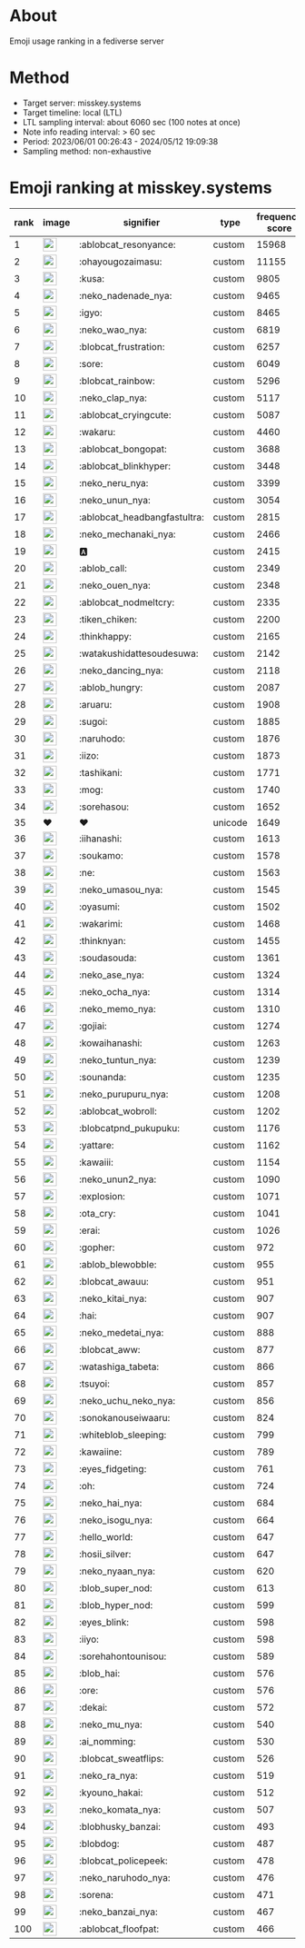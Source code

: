# About
Emoji usage ranking in a fediverse server

# Method
- Target server: misskey.systems
- Target timeline: local (LTL)
- LTL sampling interval: about 6060 sec (100 notes at once)
- Note info reading interval: > 60 sec
- Period: 2023/06/01 00:26:43 - 2024/05/12 19:09:38 
- Sampling method: non-exhaustive

# Emoji ranking at misskey.systems

|rank|image|signifier|type|frequency score|
|----|----|----|----|----|
|1|<img height="24" src="https://misskey.systems/emoji/ablobcat_resonyance.webp">|:ablobcat_resonyance:|custom|15968|
|2|<img height="24" src="https://misskey.systems/emoji/ohayougozaimasu.webp">|:ohayougozaimasu:|custom|11155|
|3|<img height="24" src="https://misskey.systems/emoji/kusa.webp">|:kusa:|custom|9805|
|4|<img height="24" src="https://misskey.systems/emoji/neko_nadenade_nya.webp">|:neko_nadenade_nya:|custom|9465|
|5|<img height="24" src="https://misskey.systems/emoji/igyo.webp">|:igyo:|custom|8465|
|6|<img height="24" src="https://misskey.systems/emoji/neko_wao_nya.webp">|:neko_wao_nya:|custom|6819|
|7|<img height="24" src="https://misskey.systems/emoji/blobcat_frustration.webp">|:blobcat_frustration:|custom|6257|
|8|<img height="24" src="https://misskey.systems/emoji/sore.webp">|:sore:|custom|6049|
|9|<img height="24" src="https://misskey.systems/emoji/blobcat_rainbow.webp">|:blobcat_rainbow:|custom|5296|
|10|<img height="24" src="https://misskey.systems/emoji/neko_clap_nya.webp">|:neko_clap_nya:|custom|5117|
|11|<img height="24" src="https://misskey.systems/emoji/ablobcat_cryingcute.webp">|:ablobcat_cryingcute:|custom|5087|
|12|<img height="24" src="https://misskey.systems/emoji/wakaru.webp">|:wakaru:|custom|4460|
|13|<img height="24" src="https://misskey.systems/emoji/ablobcat_bongopat.webp">|:ablobcat_bongopat:|custom|3688|
|14|<img height="24" src="https://misskey.systems/emoji/ablobcat_blinkhyper.webp">|:ablobcat_blinkhyper:|custom|3448|
|15|<img height="24" src="https://misskey.systems/emoji/neko_neru_nya.webp">|:neko_neru_nya:|custom|3399|
|16|<img height="24" src="https://misskey.systems/emoji/neko_unun_nya.webp">|:neko_unun_nya:|custom|3054|
|17|<img height="24" src="https://misskey.systems/emoji/ablobcat_headbangfastultra.webp">|:ablobcat_headbangfastultra:|custom|2815|
|18|<img height="24" src="https://misskey.systems/emoji/neko_mechanaki_nya.webp">|:neko_mechanaki_nya:|custom|2466|
|19|<img height="24" src="https://misskey.systems/emoji/a.webp">|:a:|custom|2415|
|20|<img height="24" src="https://misskey.systems/emoji/ablob_call.webp">|:ablob_call:|custom|2349|
|21|<img height="24" src="https://misskey.systems/emoji/neko_ouen_nya.webp">|:neko_ouen_nya:|custom|2348|
|22|<img height="24" src="https://misskey.systems/emoji/ablobcat_nodmeltcry.webp">|:ablobcat_nodmeltcry:|custom|2335|
|23|<img height="24" src="https://misskey.systems/emoji/tiken_chiken.webp">|:tiken_chiken:|custom|2200|
|24|<img height="24" src="https://misskey.systems/emoji/thinkhappy.webp">|:thinkhappy:|custom|2165|
|25|<img height="24" src="https://misskey.systems/emoji/watakushidattesoudesuwa.webp">|:watakushidattesoudesuwa:|custom|2142|
|26|<img height="24" src="https://misskey.systems/emoji/neko_dancing_nya.webp">|:neko_dancing_nya:|custom|2118|
|27|<img height="24" src="https://misskey.systems/emoji/ablob_hungry.webp">|:ablob_hungry:|custom|2087|
|28|<img height="24" src="https://misskey.systems/emoji/aruaru.webp">|:aruaru:|custom|1908|
|29|<img height="24" src="https://misskey.systems/emoji/sugoi.webp">|:sugoi:|custom|1885|
|30|<img height="24" src="https://misskey.systems/emoji/naruhodo.webp">|:naruhodo:|custom|1876|
|31|<img height="24" src="https://misskey.systems/emoji/iizo.webp">|:iizo:|custom|1873|
|32|<img height="24" src="https://misskey.systems/emoji/tashikani.webp">|:tashikani:|custom|1771|
|33|<img height="24" src="https://misskey.systems/emoji/mog.webp">|:mog:|custom|1740|
|34|<img height="24" src="https://misskey.systems/emoji/sorehasou.webp">|:sorehasou:|custom|1652|
|35|❤|❤|unicode|1649|
|36|<img height="24" src="https://misskey.systems/emoji/iihanashi.webp">|:iihanashi:|custom|1613|
|37|<img height="24" src="https://misskey.systems/emoji/soukamo.webp">|:soukamo:|custom|1578|
|38|<img height="24" src="https://misskey.systems/emoji/ne.webp">|:ne:|custom|1563|
|39|<img height="24" src="https://misskey.systems/emoji/neko_umasou_nya.webp">|:neko_umasou_nya:|custom|1545|
|40|<img height="24" src="https://misskey.systems/emoji/oyasumi.webp">|:oyasumi:|custom|1502|
|41|<img height="24" src="https://misskey.systems/emoji/wakarimi.webp">|:wakarimi:|custom|1468|
|42|<img height="24" src="https://misskey.systems/emoji/thinknyan.webp">|:thinknyan:|custom|1455|
|43|<img height="24" src="https://misskey.systems/emoji/soudasouda.webp">|:soudasouda:|custom|1361|
|44|<img height="24" src="https://misskey.systems/emoji/neko_ase_nya.webp">|:neko_ase_nya:|custom|1324|
|45|<img height="24" src="https://misskey.systems/emoji/neko_ocha_nya.webp">|:neko_ocha_nya:|custom|1314|
|46|<img height="24" src="https://misskey.systems/emoji/neko_memo_nya.webp">|:neko_memo_nya:|custom|1310|
|47|<img height="24" src="https://misskey.systems/emoji/gojiai.webp">|:gojiai:|custom|1274|
|48|<img height="24" src="https://misskey.systems/emoji/kowaihanashi.webp">|:kowaihanashi:|custom|1263|
|49|<img height="24" src="https://misskey.systems/emoji/neko_tuntun_nya.webp">|:neko_tuntun_nya:|custom|1239|
|50|<img height="24" src="https://misskey.systems/emoji/sounanda.webp">|:sounanda:|custom|1235|
|51|<img height="24" src="https://misskey.systems/emoji/neko_purupuru_nya.webp">|:neko_purupuru_nya:|custom|1208|
|52|<img height="24" src="https://misskey.systems/emoji/ablobcat_wobroll.webp">|:ablobcat_wobroll:|custom|1202|
|53|<img height="24" src="https://misskey.systems/emoji/blobcatpnd_pukupuku.webp">|:blobcatpnd_pukupuku:|custom|1176|
|54|<img height="24" src="https://misskey.systems/emoji/yattare.webp">|:yattare:|custom|1162|
|55|<img height="24" src="https://misskey.systems/emoji/kawaiii.webp">|:kawaiii:|custom|1154|
|56|<img height="24" src="https://misskey.systems/emoji/neko_unun2_nya.webp">|:neko_unun2_nya:|custom|1090|
|57|<img height="24" src="https://misskey.systems/emoji/explosion.webp">|:explosion:|custom|1071|
|58|<img height="24" src="https://misskey.systems/emoji/ota_cry.webp">|:ota_cry:|custom|1041|
|59|<img height="24" src="https://misskey.systems/emoji/erai.webp">|:erai:|custom|1026|
|60|<img height="24" src="https://misskey.systems/emoji/gopher.webp">|:gopher:|custom|972|
|61|<img height="24" src="https://misskey.systems/emoji/ablob_blewobble.webp">|:ablob_blewobble:|custom|955|
|62|<img height="24" src="https://misskey.systems/emoji/blobcat_awauu.webp">|:blobcat_awauu:|custom|951|
|63|<img height="24" src="https://misskey.systems/emoji/neko_kitai_nya.webp">|:neko_kitai_nya:|custom|907|
|64|<img height="24" src="https://misskey.systems/emoji/hai.webp">|:hai:|custom|907|
|65|<img height="24" src="https://misskey.systems/emoji/neko_medetai_nya.webp">|:neko_medetai_nya:|custom|888|
|66|<img height="24" src="https://misskey.systems/emoji/blobcat_aww.webp">|:blobcat_aww:|custom|877|
|67|<img height="24" src="https://misskey.systems/emoji/watashiga_tabeta.webp">|:watashiga_tabeta:|custom|866|
|68|<img height="24" src="https://misskey.systems/emoji/tsuyoi.webp">|:tsuyoi:|custom|857|
|69|<img height="24" src="https://misskey.systems/emoji/neko_uchu_neko_nya.webp">|:neko_uchu_neko_nya:|custom|856|
|70|<img height="24" src="https://misskey.systems/emoji/sonokanouseiwaaru.webp">|:sonokanouseiwaaru:|custom|824|
|71|<img height="24" src="https://misskey.systems/emoji/whiteblob_sleeping.webp">|:whiteblob_sleeping:|custom|799|
|72|<img height="24" src="https://misskey.systems/emoji/kawaiine.webp">|:kawaiine:|custom|789|
|73|<img height="24" src="https://misskey.systems/emoji/eyes_fidgeting.webp">|:eyes_fidgeting:|custom|761|
|74|<img height="24" src="https://misskey.systems/emoji/oh.webp">|:oh:|custom|724|
|75|<img height="24" src="https://misskey.systems/emoji/neko_hai_nya.webp">|:neko_hai_nya:|custom|684|
|76|<img height="24" src="https://misskey.systems/emoji/neko_isogu_nya.webp">|:neko_isogu_nya:|custom|664|
|77|<img height="24" src="https://misskey.systems/emoji/hello_world.webp">|:hello_world:|custom|647|
|78|<img height="24" src="https://misskey.systems/emoji/hosii_silver.webp">|:hosii_silver:|custom|647|
|79|<img height="24" src="https://misskey.systems/emoji/neko_nyaan_nya.webp">|:neko_nyaan_nya:|custom|620|
|80|<img height="24" src="https://misskey.systems/emoji/blob_super_nod.webp">|:blob_super_nod:|custom|613|
|81|<img height="24" src="https://misskey.systems/emoji/blob_hyper_nod.webp">|:blob_hyper_nod:|custom|599|
|82|<img height="24" src="https://misskey.systems/emoji/eyes_blink.webp">|:eyes_blink:|custom|598|
|83|<img height="24" src="https://misskey.systems/emoji/iiyo.webp">|:iiyo:|custom|598|
|84|<img height="24" src="https://misskey.systems/emoji/sorehahontounisou.webp">|:sorehahontounisou:|custom|589|
|85|<img height="24" src="https://misskey.systems/emoji/blob_hai.webp">|:blob_hai:|custom|576|
|86|<img height="24" src="https://misskey.systems/emoji/ore.webp">|:ore:|custom|576|
|87|<img height="24" src="https://misskey.systems/emoji/dekai.webp">|:dekai:|custom|572|
|88|<img height="24" src="https://misskey.systems/emoji/neko_mu_nya.webp">|:neko_mu_nya:|custom|540|
|89|<img height="24" src="https://misskey.systems/emoji/ai_nomming.webp">|:ai_nomming:|custom|530|
|90|<img height="24" src="https://misskey.systems/emoji/blobcat_sweatflips.webp">|:blobcat_sweatflips:|custom|526|
|91|<img height="24" src="https://misskey.systems/emoji/neko_ra_nya.webp">|:neko_ra_nya:|custom|519|
|92|<img height="24" src="https://misskey.systems/emoji/kyouno_hakai.webp">|:kyouno_hakai:|custom|512|
|93|<img height="24" src="https://misskey.systems/emoji/neko_komata_nya.webp">|:neko_komata_nya:|custom|507|
|94|<img height="24" src="https://misskey.systems/emoji/blobhusky_banzai.webp">|:blobhusky_banzai:|custom|493|
|95|<img height="24" src="https://misskey.systems/emoji/blobdog.webp">|:blobdog:|custom|487|
|96|<img height="24" src="https://misskey.systems/emoji/blobcat_policepeek.webp">|:blobcat_policepeek:|custom|478|
|97|<img height="24" src="https://misskey.systems/emoji/neko_naruhodo_nya.webp">|:neko_naruhodo_nya:|custom|476|
|98|<img height="24" src="https://misskey.systems/emoji/sorena.webp">|:sorena:|custom|471|
|99|<img height="24" src="https://misskey.systems/emoji/neko_banzai_nya.webp">|:neko_banzai_nya:|custom|467|
|100|<img height="24" src="https://misskey.systems/emoji/ablobcat_floofpat.webp">|:ablobcat_floofpat:|custom|466|
